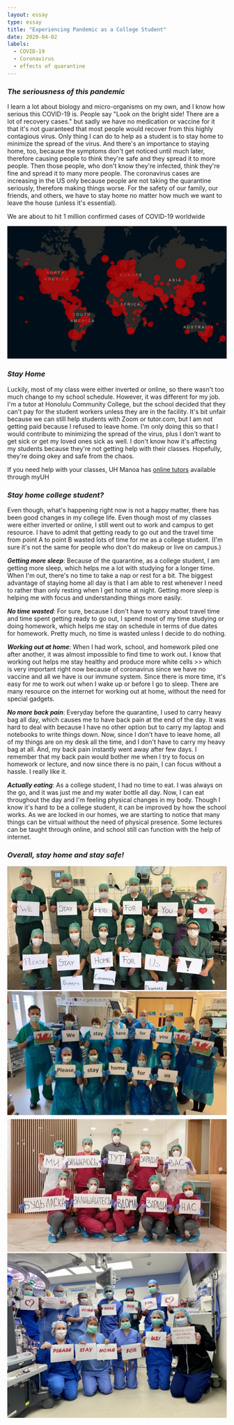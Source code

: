 ```yaml
---
layout: essay
type: essay
title: "Experiencing Pandemic as a College Student"
date: 2020-04-02
labels:
  - COVID-19
  - Coronavirus
  - effects of quarantine
---
```


### *The seriousness of this pandemic*
I learn a lot about biology and micro-organisms on my own, and
I know how serious this COVID-19 is. People say "Look on the 
bright side! There are a lot of recovery cases." but sadly we 
have no medication or vaccine for it that it's not guaranteed
that most people would recover from this highly contagious virus. 
Only thing I can do to help as a student is to stay home to 
minimize the spread of the virus. And there's an importance to 
staying home, too, because the symptoms don't get noticed until
much later, therefore causing people to think they're safe and 
they spread it to more people. Then those people, who
don't know they're infected, think they're fine and spread it 
to many more people. The coronavirus cases are increasing in the 
US only because people are not taking the quarantine seriously, 
therefore making things worse. For the safety of our family, 
our friends, and others, we have to stay home no matter how much
we want to leave the house (unless it's essential). 

<i class="globe icon"></i> We are about to hit 1 million confirmed cases of COVID-19 worldwide 

<img class="ui huge centered rounded image" src="/images/map.JPG">

### *Stay Home*
Luckily, most of my class were either inverted or online, so there
wasn't too much change to my school schedule. However, it was
different for my job. I'm a tutor at Honolulu Community College, 
but the school decided that they can't pay for the student workers
unless they are in the facility. It's bit unfair because
we can still help students with Zoom or tutor.com, but I am not 
getting paid because I refused to leave home. I'm only doing this
so that I would contribute to minimizing the spread of the virus, 
plus I don't want to get sick or get my loved ones sick as well.
I don't know how it's affecting my students because they're not
getting help with their classes. Hopefully, they're doing okey
and safe from the chaos. 

<i class="info icon"></i> If you need help with your
classes, UH Manoa has <a href="https://www.hawaii.edu/tutor/index.php" target="_blank">online tutors</a>
available through myUH

### *Stay home college student?*
Even though, what's happening right now is not a happy matter, 
there has been good changes in my college life. Even though most
of my classes were either inverted or online, I still went out to
work and campus to get resource. I have to admit that getting ready
to go out and the travel time from point A to point B wasted lots
of time for me as a college student. (I'm sure it's not the same for
people who don't do makeup or live on campus.)

<i class="arrow circle right icon"></i> __*Getting more sleep*__:
Because of the quarantine, as a college student, I am getting more
sleep, which helps me a lot with studying for a longer time. 
When I'm out, there's no time to take a nap or rest for a bit. 
The biggest advantage of staying home all day is that I am able to
rest whenever I need to rather than only resting when I get home at night.
Getting more sleep is helping me with focus and understanding 
things more easily. 

<i class="arrow circle right icon"></i> __*No time wasted*__:
For sure, because I don't have to worry about travel time and time
spent getting ready to go out, I spend most of my time studying
or doing homework, which helps me stay on schedule in terms of 
due dates for homework. Pretty much, no time is wasted unless I 
decide to do nothing. 

<i class="arrow circle right icon"></i> __*Working out at home*__:
When I had work, school, and homework piled one after another, it was
almost impossible to find time to work out. I know that working out
helps me stay healthy and produce more white cells >> which is very
important right now because of coronavirus since we have no vaccine
and all we have is our immune system. Since there is more time,
it's easy for me to work out when I wake up or before I go to sleep.
There are many resource on the internet for working out at home, 
without the need for special gadgets. 

<i class="arrow circle right icon"></i> __*No more back pain*__:
Everyday before the quarantine, I used to carry heavy bag all day, 
which causes me to have back pain at the end of the day. It was hard
to deal with because I have no other option but to carry my laptop and
notebooks to write things down. Now, since I don't have to leave home,
all of my things are on my desk all the time, and I don't have to carry my 
heavy bag at all. And, my back pain instantly went away after few days.
I remember that my back pain would bother me when I try to focus on
homework or lecture, and now since there is no pain, I can focus without
a hassle. I really like it. 

<i class="arrow circle right icon"></i> __*Actually eating*__:
As a college student, I had no time to eat. I was always on the go, and
it was just me and my water bottle all day. Now, I can eat throughout the
day and I'm feeling physical changes in my body. Though I know it's hard to
be a college student, it can be improved by how the school works. As we are
locked in our homes, we are starting to notice that many things can be virtual
without the need of physical presence. Some lectures can be taught through
online, and school still can function with the help of internet. 

### *Overall, stay home and stay safe!*
<img class="ui huge centered rounded image" src="/images/doctors.jpg">

<img class="ui huge centered rounded image" src="/images/doc.jpg">

<img class="ui huge centered rounded image" src="/images/doctor.jpg">

<img class="ui huge centered rounded image" src="/images/docs.jpeg">
<br/>